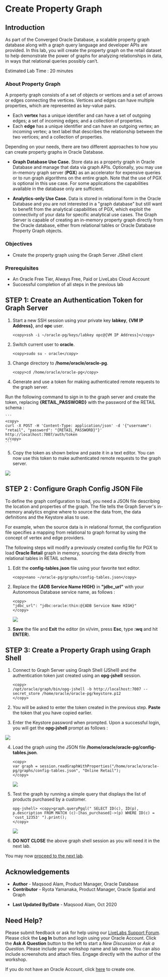 # Create Property Graph

## Introduction

As part of the Converged Oracle Database, a scalable property graph database along with a graph query language and developer APIs are provided. In this lab, you will create the property graph on the retail dataset to help demonstrate the power of graphs for analyzing relationships in data, in ways that relational queries possibly can’t.

Estimated Lab Time : 20 minutes

### About Property Graph

A property graph consists of a set of objects or vertices and a set of arrows or edges connecting the vertices. Vertices and edges can have multiple properties, which are represented as key-value pairs.

- Each **vertex** has a unique identifier and can have a set of outgoing edges; a set of incoming edges; and a collection of properties.
- Each **edge** has a unique identifier and can have an outgoing vertex; an incoming vertex; a text label that describes the relationship between the two vertices; and a collection of properties.

Depending on your needs, there are two different approaches to how you can create property graphs in Oracle Database.

* **Graph Database Use Case.** Store data as a property graph in Oracle Database and manage that data via graph APIs. Optionally, you may use in-memory graph server (**PGX**) as an accelerator for expensive queries or to run graph algorithms on the entire graph. Note that the use of PGX is optional in this use case. For some applications the capabilities available in the database only are sufficient.

* **Analytics-only Use Case.** Data is stored in relational form in the Oracle Database and you are not interested in a "graph database" but still want to benefit from the analytical capabilities of PGX, which exploit the connectivity of your data for specific analytical use cases. The Graph Server is capable of creating an in-memory property graph directly from the Oracle database, either from relational tables or Oracle Database Property Graph objects.

### Objectives

- Create the property graph using the Graph Server JShell client

### Prerequisites

- An Oracle Free Tier, Always Free, Paid or LiveLabs Cloud Account
- Successful completion of all steps in the previous lab

## **STEP 1**: Create an Authentication Token for Graph Server

1. Start a new SSH session using your private key **labkey**, **{VM IP Address}**, and **opc** user.

    ```
    <copy>ssh -i ~/oracle-pg/keys/labkey opc@{VM IP Address}</copy>
    ```

2. Switch current user to **oracle**.

    ```
    <copy>sudo su - oracle</copy>
    ```

3. Change directory to **/home/oracle/oracle-pg**.

    ```
    <copy>cd /home/oracle/oracle-pg</copy>
    ```

4. Generate and use a token for making authenticated remote requests to the graph server.

  Run the following command to sign in to the graph server and create the token, replacing **{RETAIL_PASSWORD}** with the password of the RETAIL schema :

    ```
    <copy>
    curl -X POST -H 'Content-Type: application/json' -d '{"username": "retail", "password": "{RETAIL_PASSWORD}"}' http://localhost:7007/auth/token
    </copy>
    ```

5. Copy the token as shown below and paste it in a text editor. You can now use this token to make authenticated remote requests to the graph server.

  ![](./images/auth-token.png)

## **STEP 2** : Configure Graph Config JSON File

To define the graph configuration to load, you need a JSON file describing the location and properties of the graph. The file tells the Graph Server's in-memory analytics engine where to source the data from, the data definitions and the Keystore alias to use.

For example, when the source data is in relational format, the configuration file specifies a mapping from relational to graph format by using the concept of vertex and edge providers.

The following steps will modify a previously created config file for PGX to load **Oracle Retail** graph in memory, sourcing the data directly from relational tables in RETAIL schema.

1. Edit the **config-tables.json** file using your favorite text editor.

    ```
    <copy>nano ~/oracle-pg/graphs/config-tables.json</copy>
    ```

2. Replace the **{ADB Service Name HIGH}** in **"jdbc_url"** with your Autonomous Database service name, as follows :

    ```
    <copy>
    "jdbc_url": "jdbc:oracle:thin:@{ADB Service Name HIGH}"
    </copy>
    ```
    ![](./images/config-tables-json.png)

3. **Save** the file and **Exit** the editor (in vi/vim, press **Esc**, type **:wq** and hit **ENTER**).

## **STEP 3**: Create a Property Graph using Graph Shell

1. Connect to Graph Server using Graph Shell (JShell) and the authentication token just created using an **opg-jshell** session.

    ```
    <copy>
    /opt/oracle/graph/bin/opg-jshell -b http://localhost:7007 --secret_store /home/oracle/oracle-pg/keystore.p12
    </copy>
    ```

2. You will be asked to enter the token created in the previous step. **Paste** the token that you have copied earlier.

3. Enter the Keystore password when prompted. Upon a successful login, you will get the **opg-jshell** prompt as follows :

  ![](./images/jshell-prompt.png)

4. Load the graph using the JSON file **/home/oracle/oracle-pg/config-tables.json**.

    ```
    <copy>
    var graph = session.readGraphWithProperties("/home/oracle/oracle-pg/graphs/config-tables.json", "Online Retail");
    </copy>
    ```
    ![](./images/load-graph.png)

5. Test the graph by running a simple query that displays the list of products purchased by a customer.

    ```
    opg-jshell> <copy>graph.queryPgql(" SELECT ID(c), ID(p), p.description FROM MATCH (c)-[has_purchased]->(p) WHERE ID(c) = 'cust_12353' ").print();
    </copy>
    ```
    ![](./images/simple-graph-query.png)

6. **DO NOT CLOSE** the above graph shell session as you will need it in the next lab.

You may now [proceed to the next lab](#next).

## Acknowledgements

- **Author** - Maqsood Alam, Product Manager, Oracle Database
- **Contributor** - Ryota Yamanaka, Product Manager, Oracle Spatial and Graph
* **Last Updated By/Date** - Maqsood Alam, Oct 2020

## Need Help?
Please submit feedback or ask for help using our [LiveLabs Support Forum](https://community.oracle.com/tech/developers/categories/oracle-graph). Please click the **Log In** button and login using your Oracle Account. Click the **Ask A Question** button to the left to start a *New Discussion* or *Ask a Question*.  Please include your workshop name and lab name.  You can also include screenshots and attach files.  Engage directly with the author of the workshop.

If you do not have an Oracle Account, click [here](https://profile.oracle.com/myprofile/account/create-account.jspx) to create one.
